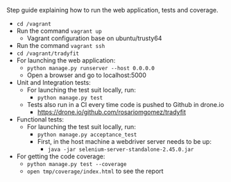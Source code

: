 Step guide explaining how to run the web application, tests and coverage.

* ``cd /vagrant``
* Run the command ``vagrant up``
     * Vagrant configuration base on ubuntu/trusty64
* Run the command ``vagrant ssh``
* ``cd /vagrant/tradyfit``
* For launching the web application:
    - ```python manage.py runserver --host 0.0.0.0```
    - Open a browser and go to localhost:5000
* Unit and Integration tests:
    * For launching the test suit locally, run:
        - ```python manage.py test```
    * Tests also run in a CI every time code is pushed to Github in drone.io
        - https://drone.io/github.com/rosariomgomez/tradyfit
* Functional tests:
    * For launching the test suit locally, run:
        - ```python manage.py acceptance_test```
        - First, in the host machine a webdriver server needs to be up:
          - ```java -jar selenium-server-standalone-2.45.0.jar```
* For getting the code coverage:
     - ```python manage.py test --coverage```
     - ```open tmp/coverage/index.html``` to see the report